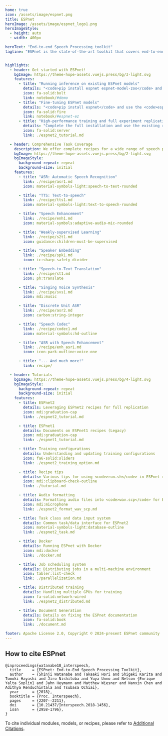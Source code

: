 ```yaml
---
home: true
icon: /assets/image/espnet.png
title: ESPnet
heroImage: /assets/image/espnet_logo1.png
heroImageStyle:
  - height: auto
  - width: 400px

heroText: "End-to-end Speech Processing toolkit"
tagline: "ESPnet is the state-of-the-art toolkit that covers end-to-end speech recognition, text-to-speech, speech translation, speech enhancement, speaker diarization, spoken language understanding, and much more!"


highlights:
  - header: Get started with ESPnet!
    bgImage: https://theme-hope-assets.vuejs.press/bg/3-light.svg
    features:
      - title: "Running inference on existing ESPnet models"
        details: "<code>pip install espnet espnet-model-zoo</code> and start using it immediately."
        icon: fa-solid:bolt
        link: notebook/#demo
      - title: "Fine-tuning ESPnet models"
        details: "<code>pip install espnet</code> and use the <code>espnetez</code> module for fine-tuning."
        icon: fa-solid:fire
        link: notebook/#espnet-ez
      - title: "High-performance training and full experiment replication"
        details: "Complete the full installation and use the existing recipes."
        icon: fa-solid:server
        link: ./espnet2_tutorial.md

  - header: Comprehensive Task Coverage
    description: We offer complete recipes for a wide range of speech processing tasks.
    bgImage: https://theme-hope-assets.vuejs.press/bg/2-light.svg
    bgImageStyle:
      background-repeat: repeat
      background-size: initial
    features:
      - title: "ASR: Automatic Speech Recognition"
        link: ./recipe/asr1.md
        icon: material-symbols-light:speech-to-text-rounded

      - title: "TTS: Text-to-speech"
        link: ./recipe/tts1.md
        icon: material-symbols-light:text-to-speech-rounded

      - title: "Speech Enhancement"
        link: ./recipe/enh1.md
        icon: material-symbols:adaptive-audio-mic-rounded

      - title: "Weakly-supervised Learning"
        link: ./recipe/s2t1.md
        icon: guidance:children-must-be-supervised

      - title: "Speaker Embedding"
        link: ./recipe/spk1.md
        icon: ic:sharp-safety-divider

      - title: "Speech-to-Text Translation"
        link: ./recipe/st1.md
        icon: ph:translate

      - title: "Singing Voice Synthesis"
        link: ./recipe/svs1.md
        icon: mdi:music

      - title: "Discrete Unit ASR"
        link: ./recipe/asr2.md
        icon: carbon:string-integer

      - title: "Speech Codec"
        link: ./recipe/codec1.md
        icon: material-symbols:hd-outline

      - title: "ASR with Speech Enhancement"
        link: ./recipe/enh_asr1.md
        icon: icon-park-outline:voice-one

      - title: "... And much more!"
        link: recipe/

  - header: Tutorials
    bgImage: https://theme-hope-assets.vuejs.press/bg/4-light.svg
    bgImageStyle:
      background-repeat: repeat
      background-size: initial
    features:
      - title: ESPnet2
        details: Leveraging ESPnet2 recipes for full replication
        icon: mdi:graduation-cap
        link: ./espnet2_tutorial.md

      - title: ESPnet1
        details: Documents on ESPnet1 recipes (Legacy)
        icon: mdi:graduation-cap
        link: ./espnet1_tutorial.md

      - title: Training configurations
        details: Understanding and updating training configurations
        icon: fa6-solid:sliders
        link: ./espnet2_training_option.md

      - title: Recipe tips
        details: Various tips for using <code>run.sh</code> in ESPnet recipes
        icon: mdi:clipboard-check-outline
        link: ./tutorial.md

      - title: Audio formatting
        details: Formatting audio files into <code>wav.scp</code> for ESPnet recipes
        icon: mdi:microphone
        link: ./espnet2_format_wav_scp.md

      - title: Task class and data input system
        details: Common task/data interface for ESPnet2
        icon: material-symbols-light:database-outline
        link: ./espnet2_task.md

      - title: Docker
        details: Running ESPnet with Docker
        icon: mdi:docker
        link: ./docker.md

      - title: Job scheduling system
        details: Distributing jobs in a multi-machine environment
        icon: tabler:list-check
        link: ./parallelization.md

      - title: Distributed training
        details: Handling multiple GPUs for training
        icon: fa-solid:network-wired
        link: ./espnet2_distributed.md

      - title: Document Generation
        details: Details on fixing the ESPnet documentation
        icon: fa-solid:book
        link: ./document.md

footer: Apache License 2.0, Copyright © 2024-present ESPnet community
---
```


## How to cite ESPnet
```
@inproceedings{watanabe18_interspeech,
  title     = {ESPnet: End-to-End Speech Processing Toolkit},
  author    = {Shinji Watanabe and Takaaki Hori and Shigeki Karita and Tomoki Hayashi and Jiro Nishitoba and Yuya Unno and Nelson {Enrique Yalta Soplin} and Jahn Heymann and Matthew Wiesner and Nanxin Chen and Adithya Renduchintala and Tsubasa Ochiai},
  year      = {2018},
  booktitle = {Proc. Interspeech},
  pages     = {2207--2211},
  doi       = {10.21437/Interspeech.2018-1456},
  issn      = {2958-1796},
}
```
To cite individual modules, models, or recipes, please refer to [Additional Citations](./citations.md).
